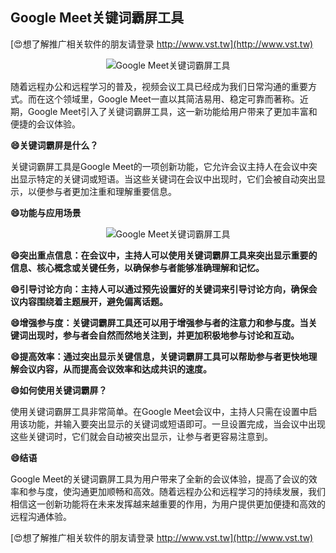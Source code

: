 ## **Google Meet关键词霸屏工具**

[😍想了解推广相关软件的朋友请登录 http://www.vst.tw](http://www.vst.tw)

 <center><img src="https://vst.tw/MP4/tuiguang/png/3.png" alt="Google Meet关键词霸屏工具"></center>

随着远程办公和远程学习的普及，视频会议工具已经成为我们日常沟通的重要方式。而在这个领域里，Google Meet一直以其简洁易用、稳定可靠而著称。近期，Google Meet引入了关键词霸屏工具，这一新功能给用户带来了更加丰富和便捷的会议体验。

**😄关键词霸屏是什么？**

关键词霸屏工具是Google Meet的一项创新功能，它允许会议主持人在会议中突出显示特定的关键词或短语。当这些关键词在会议中出现时，它们会被自动突出显示，以便参与者更加注重和理解重要信息。

**😄功能与应用场景**

 <center><img src="https://vst.tw/MP4/tuiguang/png/0.png" alt="Google Meet关键词霸屏工具"></center>

**😄突出重点信息：在会议中，主持人可以使用关键词霸屏工具来突出显示重要的信息、核心概念或关键任务，以确保参与者能够准确理解和记忆。**

**😄引导讨论方向：主持人可以通过预先设置好的关键词来引导讨论方向，确保会议内容围绕着主题展开，避免偏离话题。**

**😄增强参与度：关键词霸屏工具还可以用于增强参与者的注意力和参与度。当关键词出现时，参与者会自然而然地关注到，并更加积极地参与讨论和互动。**

**😄提高效率：通过突出显示关键信息，关键词霸屏工具可以帮助参与者更快地理解会议内容，从而提高会议效率和达成共识的速度。**

**😄如何使用关键词霸屏？**

使用关键词霸屏工具非常简单。在Google Meet会议中，主持人只需在设置中启用该功能，并输入要突出显示的关键词或短语即可。一旦设置完成，当会议中出现这些关键词时，它们就会自动被突出显示，让参与者更容易注意到。

**😄结语**

Google Meet的关键词霸屏工具为用户带来了全新的会议体验，提高了会议的效率和参与度，使沟通更加顺畅和高效。随着远程办公和远程学习的持续发展，我们相信这一创新功能将在未来发挥越来越重要的作用，为用户提供更加便捷和高效的远程沟通体验。

[😍想了解推广相关软件的朋友请登录 http://www.vst.tw](http://www.vst.tw)



